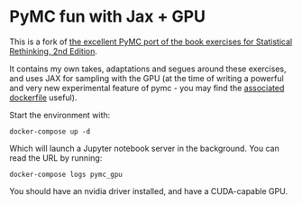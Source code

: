 # PyMC fun with Jax + GPU

This is a fork of [the excellent PyMC port of the book exercises for Statistical Rethinking, 2nd Edition](https://github.com/pymc-devs/pymc-resources/tree/main/Rethinking_2).

It contains my own takes, adaptations and segues around these exercises, and uses JAX for sampling with the GPU (at the time of writing a powerful and very new experimental feature of pymc - you may find the [associated dockerfile](./Dockerfile.gpu) useful).

Start the environment with:

```
docker-compose up -d
```

Which will launch a Jupyter notebook server in the background. You can read the URL by running:

```
docker-compose logs pymc_gpu
```

You should have an nvidia driver installed, and have a CUDA-capable GPU.
